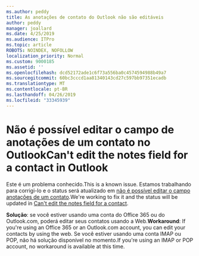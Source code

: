 ```yaml
---
ms.author: peddy
title: As anotações de contato do Outlook não são editáveis
author: peddy
manager: joallard
ms.date: 4/25/2019
ms.audience: ITPro
ms.topic: article
ROBOTS: NOINDEX, NOFOLLOW
localization_priority: Normal
ms.custom: 9000185
ms.assetid: ''
ms.openlocfilehash: dcd52172ade1c6f73a556ba0c4574594988b49a7
ms.sourcegitcommit: 60bc3cccd1aa81340143cd27c597bb97351ecadb
ms.translationtype: MT
ms.contentlocale: pt-BR
ms.lasthandoff: 04/26/2019
ms.locfileid: "33345939"
---
```

# <a name="cant-edit-the-notes-field-for-a-contact-in-outlook"></a><span data-ttu-id="4fea8-102">Não é possível editar o campo de anotações de um contato no Outlook</span><span class="sxs-lookup"><span data-stu-id="4fea8-102">Can't edit the notes field for a contact in Outlook</span></span>
<span data-ttu-id="4fea8-103">Este é um problema conhecido.</span><span class="sxs-lookup"><span data-stu-id="4fea8-103">This is a known issue.</span></span> <span data-ttu-id="4fea8-104">Estamos trabalhando para corrigi-lo e o status será atualizado em [não é possível editar o campo anotações de um contato](https://support.office.com/article/fb8394ce-04ce-48b5-bae4-be46f77f10fe).</span><span class="sxs-lookup"><span data-stu-id="4fea8-104">We're working to fix it and the status will be updated in [Can't edit the notes field for a contact](https://support.office.com/article/fb8394ce-04ce-48b5-bae4-be46f77f10fe).</span></span>

<span data-ttu-id="4fea8-105">**Solução**: se você estiver usando uma conta do Office 365 ou do Outlook.com, poderá editar seus contatos usando a Web.</span><span class="sxs-lookup"><span data-stu-id="4fea8-105">**Workaround**: If you're using an Office 365 or an Outlook.com account, you can edit your contacts by using the web.</span></span> <span data-ttu-id="4fea8-106">Se você estiver usando uma conta IMAP ou POP, não há solução disponível no momento.</span><span class="sxs-lookup"><span data-stu-id="4fea8-106">If you're using an IMAP or POP account, no workaround is available at this time.</span></span>